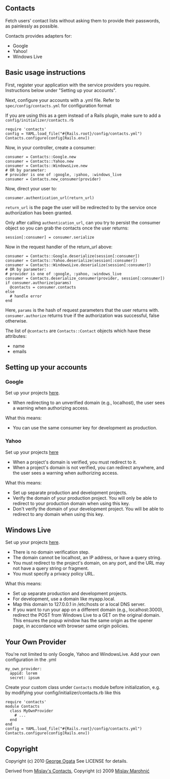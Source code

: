## Contacts

Fetch users' contact lists without asking them to provide their
passwords, as painlessly as possible.

Contacts provides adapters for:

 * Google
 * Yahoo!
 * Windows Live

## Basic usage instructions

First, register your application with the service providers you
require. Instructions below under "Setting up your accounts".

Next, configure your accounts with a .yml file. Refer to
``spec/config/contacts.yml`` for configuration format

If you are using this as a gem instead of a Rails plugin, make sure
to add a ``config/initializer/contacts.rb``

    require 'contacts'
    config = YAML.load_file("#{Rails.root}/config/contacts.yml")
    Contacts.configure(config[Rails.env])

Now, in your controller, create a consumer:

    consumer = Contacts::Google.new
    consumer = Contacts::Yahoo.new
    consumer = Contacts::WindowsLive.new
    # OR by parameter:
    # provider is one of :google, :yahoo, :windows_live
    consumer = Contacts.new_consumer(provider)

Now, direct your user to:

    consumer.authentication_url(return_url)

`return_url` is the page the user will be redirected to by the service
once authorization has been granted.

Only after calling ``authentication_url``, can you try to persist the
consumer object so you can grab the contacts once the user returns:

    session[:consumer] = consumer.serialize

Now in the request handler of the return_url above:

    consumer = Contacts::Google.deserialize(session[:consumer])
    consumer = Contacts::Yahoo.deserialize(session[:consumer])
    consumer = Contacts::WindowsLive.deserialize(session[:consumer])
    # OR by parameter:
    # provider is one of :google, :yahoo, :windows_live
    consumer = Contacts.deserialize_consumer(provider, session[:consumer])
    if consumer.authorize(params)
      @contacts = consumer.contacts
    else
      # handle error
    end

Here, `params` is the hash of request parameters that the user returns
with. `consumer.authorize` returns true if the authorization was
successful, false otherwise.

The list of `@contacts` are `Contacts::Contact` objects which have
these attributes:

 * name
 * emails

## Setting up your accounts

### Google

Set up your projects
[here](http://code.google.com/apis/accounts/docs/RegistrationForWebAppsAuto.html).

 * When redirecting to an unverified domain (e.g., localhost), the
   user sees a warning when authorizing access.

What this means:

 * You can use the same consumer key for development as production.

### Yahoo

Set up your projects [here](https://developer.apps.yahoo.com/projects)

 * When a project's domain is verified, you must redirect to it.
 * When a project's domain is not verified, you can redirect anywhere, and the
   user sees a warning when authorizing access.

What this means:

 * Set up separate production and development projects.
 * Verify the domain of your production project. You will only be able to
   redirect to your production domain when using this key.
 * Don't verify the domain of your development project. You will be able to
   redirect to any domain when using this key.

## Windows Live

Set up your projects [here](http://msdn.microsoft.com/en-us/library/cc287659.aspx).

 * There is no domain verification step.
 * The domain cannot be localhost, an IP address, or have a query string.
 * You must redirect to the project's domain, on any port, and the URL may not
   have a query string or fragment.
 * You must specify a privacy policy URL.

What this means:

 * Set up separate production and development projects.
 * For development, use a domain like myapp.local.
 * Map this domain to 127.0.0.1 in /etc/hosts or a local DNS server.
 * If you want to run your app on a different domain (e.g., localhost:3000),
   redirect the POST from Windows Live to a GET on the original domain. This
   ensures the popup window has the same origin as the opener page, in
   accordance with browser same origin policies.

## Your Own Provider

You're not limited to only Google, Yahoo and WindowsLive. Add your own
configuration in the .yml

    my_own_provider:
      appid: lorem
      secret: ipsum

Create your custom class under ``Contacts`` module before initialization,
e.g. by modifying your config/initializer/contacts.rb like this

    require 'contacts'
    module Contacts
      class MyOwnProvider
        # ...
      end
    end
    config = YAML.load_file("#{Rails.root}/config/contacts.yml")
    Contacts.configure(config[Rails.env])

## Copyright

Copyright (c) 2010 [George Ogata](mailto:george.ogata@gmail.com) See
LICENSE for details.

Derived from [Mislav's Contacts](http://github.com/mislav/contacts),
Copyright (c) 2009 [Mislav Marohnić](mailto:mislav.marohnic@gmail.com)
